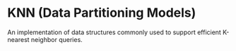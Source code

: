 # KNN (Data Partitioning Models)
An implementation of data structures commonly used to support efficient K-nearest neighbor queries.
